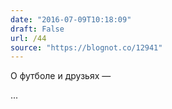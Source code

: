 ```yaml
---
date: "2016-07-09T10:18:09"
draft: False
url: /44
source: "https://blognot.co/12941"
---
```


О футболе и друзьях — 

...
